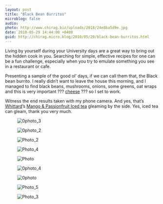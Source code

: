 ```yaml
---
layout: post
title: "Black Bean Burritos"
microblog: false
audio: 
photo: http://www.chirag.biz/uploads/2018/24e8ba5d9e.jpg
date: 2010-05-29 14:44:00 +0400
guid: http://chirag.micro.blog/2010/05/29/black-bean-burritos.html
---
```

<p>Living by yourself during your University days are a great way to bring out the hidden cook in you. Searching for simple, effective recipes for one can be a fun challenge, especially when you try to emulate something you see in a restaurant or cafe.</p>
<p>Presenting a sample of the good ol’ days, if we can call them that, the Black bean burrito. I really didn’t want to leave the house this morning, and I managed to find black beans, mushrooms, onions, some greens, oat wraps and this is very important ??? <a href="http://frico-corporate.nl/frico-products/speciality-cheeses/edam-specialities/red-hot-dutch.htm?steID=2&amp;itmID=322" target="_blank">cheese</a> ??? so I set to work.</p>
<p>Witness the end results taken with my phone camera. And yes, that’s <a href="http://www.whittard.co.uk/" target="_blank">Whittard</a>’s <a href="http://www.naihar.com/i-succumbed-to-the-whittard-temptation" target="_blank">Mango &amp; Passionfruit Iced tea</a> gleaming by the side. Yes, iced tea can gleam, thank you very much.</p>
<figure><img alt="0photo_3" src="http://www.chirag.biz/uploads/2018/2685a25dac.jpg"></figure><figure><img alt="0photo_2" src="http://www.chirag.biz/uploads/2018/46b87bc1e0.jpg"></figure><figure><img alt="Photo_2" src="http://www.chirag.biz/uploads/2018/bac130bd99.jpg"></figure><figure><img alt="Photo_4" src="http://www.chirag.biz/uploads/2018/89d28f1cf5.jpg"></figure><figure><img alt="Photo" src="http://www.chirag.biz/uploads/2018/9011070712.jpg"></figure><figure><img alt="0photo_4" src="http://www.chirag.biz/uploads/2018/2b06adf21c.jpg"></figure><figure><img alt="0photo" src="http://www.chirag.biz/uploads/2018/36cb62374c.jpg"></figure><figure><img alt="Photo_5" src="http://www.chirag.biz/uploads/2018/8e6fca436f.jpg"></figure><figure><img alt="Photo_3" src="http://www.chirag.biz/uploads/2018/24e8ba5d9e.jpg"></figure>
